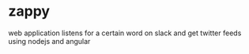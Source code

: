# zappy
web application listens for a certain word on slack and get twitter feeds using nodejs and angular
